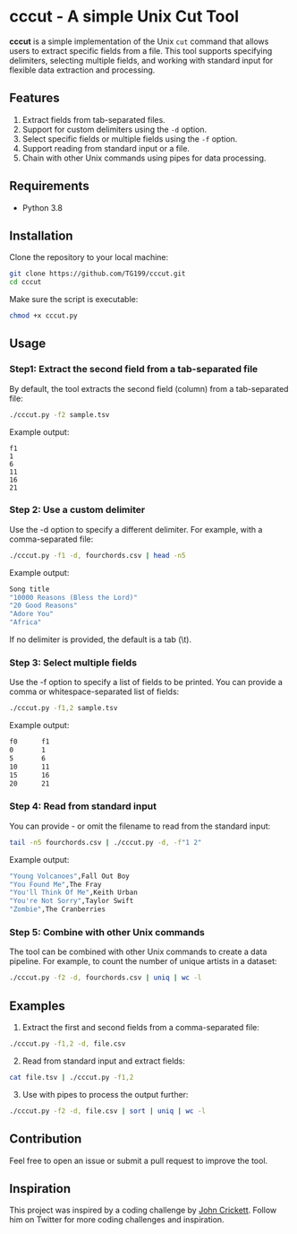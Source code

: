 # cccut - A simple Unix Cut Tool

**cccut** is a simple implementation of the Unix `cut` command that allows users to extract specific fields from a file. This tool supports specifying delimiters, selecting multiple fields, and working with standard input for flexible data extraction and processing.

## Features
1. Extract fields from tab-separated files.
2. Support for custom delimiters using the `-d` option.
3. Select specific fields or multiple fields using the `-f` option.
4. Support reading from standard input or a file.
5. Chain with other Unix commands using pipes for data processing.

## Requirements
- Python 3.8

## Installation
Clone the repository to your local machine:
```bash
git clone https://github.com/TG199/cccut.git
cd cccut
```
Make sure the script is executable:
```bash
chmod +x cccut.py
```
## Usage
### Step1: Extract the second field from a tab-separated file
By default, the tool extracts the second field (column) from a tab-separated file:
```bash
./cccut.py -f2 sample.tsv
```
Example output:
```
f1
1
6
11
16
21
```
### Step 2: Use a custom delimiter
Use the -d option to specify a different delimiter. For example, with a comma-separated file:
```bash
./cccut.py -f1 -d, fourchords.csv | head -n5
```
Example output:
```bash
Song title
"10000 Reasons (Bless the Lord)"
"20 Good Reasons"
"Adore You"
"Africa"
```
If no delimiter is provided, the default is a tab (\t).
### Step 3: Select multiple fields
Use the -f option to specify a list of fields to be printed. You can provide a comma or whitespace-separated list of fields:
```bash
./cccut.py -f1,2 sample.tsv
```
Example output:
```bash
f0      f1
0       1
5       6
10      11
15      16
20      21
```
### Step 4: Read from standard input
You can provide - or omit the filename to read from the standard input:
```bash
tail -n5 fourchords.csv | ./cccut.py -d, -f"1 2"
```
Example output:
```bash
"Young Volcanoes",Fall Out Boy
"You Found Me",The Fray
"You'll Think Of Me",Keith Urban
"You're Not Sorry",Taylor Swift
"Zombie",The Cranberries
```
### Step 5: Combine with other Unix commands
The tool can be combined with other Unix commands to create a data pipeline. For example, to count the number of unique artists in a dataset:
```bash
./cccut.py -f2 -d, fourchords.csv | uniq | wc -l
```
## Examples
1. Extract the first and second fields from a comma-separated file:
```bash
./cccut.py -f1,2 -d, file.csv
```
2. Read from standard input and extract fields:
```bash
cat file.tsv | ./cccut.py -f1,2
```
3. Use with pipes to process the output further:
```bash
./cccut.py -f2 -d, file.csv | sort | uniq | wc -l
```

## Contribution
Feel free to open an issue or submit a pull request to improve the tool.

## Inspiration
This project was inspired by a coding challenge by [John Crickett](https://x.com/johncrickett). Follow him on Twitter for more coding challenges and inspiration.